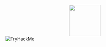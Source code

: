 <div id="header" align="center">
  <img src="https://media.giphy.com/media/Cfiid6I8YDKqrCxAaY/giphy.gif" width="100"/>
</div>

<img src="https://tryhackme-badges.s3.amazonaws.com/curiouscurrent.png" alt="TryHackMe">
